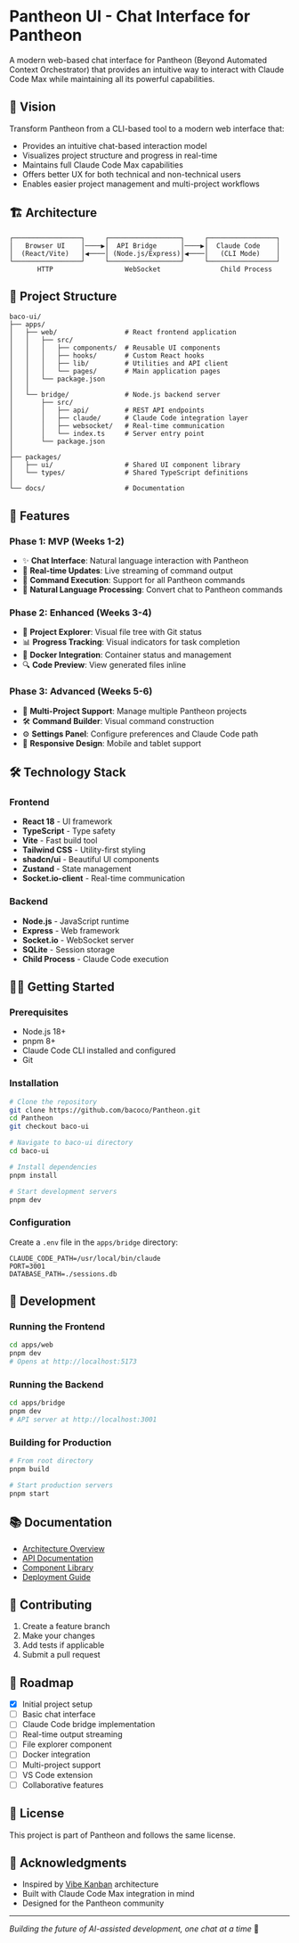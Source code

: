 # Pantheon UI - Chat Interface for Pantheon

A modern web-based chat interface for Pantheon (Beyond Automated Context Orchestrator) that provides an intuitive way to interact with Claude Code Max while maintaining all its powerful capabilities.

## 🎯 Vision

Transform Pantheon from a CLI-based tool to a modern web interface that:
- Provides an intuitive chat-based interaction model
- Visualizes project structure and progress in real-time
- Maintains full Claude Code Max capabilities
- Offers better UX for both technical and non-technical users
- Enables easier project management and multi-project workflows

## 🏗️ Architecture

```
┌─────────────────┐     ┌──────────────────┐     ┌─────────────────┐
│   Browser UI    │────▶│  API Bridge      │────▶│  Claude Code    │
│  (React/Vite)   │◀────│ (Node.js/Express)│◀────│   (CLI Mode)    │
└─────────────────┘     └──────────────────┘     └─────────────────┘
       HTTP                  WebSocket               Child Process
```

## 📁 Project Structure

```
baco-ui/
├── apps/
│   ├── web/                 # React frontend application
│   │   ├── src/
│   │   │   ├── components/  # Reusable UI components
│   │   │   ├── hooks/       # Custom React hooks
│   │   │   ├── lib/         # Utilities and API client
│   │   │   └── pages/       # Main application pages
│   │   └── package.json
│   │
│   └── bridge/              # Node.js backend server
│       ├── src/
│       │   ├── api/         # REST API endpoints
│       │   ├── claude/      # Claude Code integration layer
│       │   ├── websocket/   # Real-time communication
│       │   └── index.ts     # Server entry point
│       └── package.json
│
├── packages/
│   ├── ui/                  # Shared UI component library
│   └── types/               # Shared TypeScript definitions
│
└── docs/                    # Documentation
```

## 🚀 Features

### Phase 1: MVP (Weeks 1-2)
- ✨ **Chat Interface**: Natural language interaction with Pantheon
- 🔄 **Real-time Updates**: Live streaming of command output
- 📝 **Command Execution**: Support for all Pantheon commands
- 🎯 **Natural Language Processing**: Convert chat to Pantheon commands

### Phase 2: Enhanced (Weeks 3-4)
- 📁 **Project Explorer**: Visual file tree with Git status
- 📊 **Progress Tracking**: Visual indicators for task completion
- 🐳 **Docker Integration**: Container status and management
- 🔍 **Code Preview**: View generated files inline

### Phase 3: Advanced (Weeks 5-6)
- 🚀 **Multi-Project Support**: Manage multiple Pantheon projects
- 🛠️ **Command Builder**: Visual command construction
- ⚙️ **Settings Panel**: Configure preferences and Claude Code path
- 📱 **Responsive Design**: Mobile and tablet support

## 🛠️ Technology Stack

### Frontend
- **React 18** - UI framework
- **TypeScript** - Type safety
- **Vite** - Fast build tool
- **Tailwind CSS** - Utility-first styling
- **shadcn/ui** - Beautiful UI components
- **Zustand** - State management
- **Socket.io-client** - Real-time communication

### Backend
- **Node.js** - JavaScript runtime
- **Express** - Web framework
- **Socket.io** - WebSocket server
- **SQLite** - Session storage
- **Child Process** - Claude Code execution

## 🏃‍♂️ Getting Started

### Prerequisites
- Node.js 18+
- pnpm 8+
- Claude Code CLI installed and configured
- Git

### Installation

```bash
# Clone the repository
git clone https://github.com/bacoco/Pantheon.git
cd Pantheon
git checkout baco-ui

# Navigate to baco-ui directory
cd baco-ui

# Install dependencies
pnpm install

# Start development servers
pnpm dev
```

### Configuration

Create a `.env` file in the `apps/bridge` directory:

```env
CLAUDE_CODE_PATH=/usr/local/bin/claude
PORT=3001
DATABASE_PATH=./sessions.db
```

## 🧪 Development

### Running the Frontend
```bash
cd apps/web
pnpm dev
# Opens at http://localhost:5173
```

### Running the Backend
```bash
cd apps/bridge
pnpm dev
# API server at http://localhost:3001
```

### Building for Production
```bash
# From root directory
pnpm build

# Start production servers
pnpm start
```

## 📚 Documentation

- [Architecture Overview](./docs/architecture.md)
- [API Documentation](./docs/api.md)
- [Component Library](./docs/components.md)
- [Deployment Guide](./docs/deployment.md)

## 🤝 Contributing

1. Create a feature branch
2. Make your changes
3. Add tests if applicable
4. Submit a pull request

## 🎯 Roadmap

- [x] Initial project setup
- [ ] Basic chat interface
- [ ] Claude Code bridge implementation
- [ ] Real-time output streaming
- [ ] File explorer component
- [ ] Docker integration
- [ ] Multi-project support
- [ ] VS Code extension
- [ ] Collaborative features

## 📄 License

This project is part of Pantheon and follows the same license.

## 🙏 Acknowledgments

- Inspired by [Vibe Kanban](https://github.com/skorokithakis/vibe-kanban) architecture
- Built with Claude Code Max integration in mind
- Designed for the Pantheon community

---

*Building the future of AI-assisted development, one chat at a time* 🚀